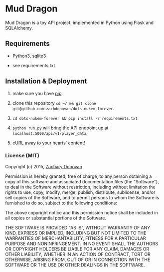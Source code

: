 # Mud Dragon

Mud Dragon is a toy API project, implemented in Python using Flask and SQLAlchemy.

## Requirements

  * Python3, sqlite3

  * see requirements.txt

## Installation & Deployment

 1. make sure you have [pip](https://pip.pypa.io/en/latest/installing.html). 

 2. clone this repository `cd ~/ && git clone git@github.com:zachdonovan/dots-nukem-forever`.

 3. `cd dots-nukem-forever && pip install -r requirements.txt`

 4. `python run.py` will bring the API endpoint up at `localhost:5000/api/v1/player_data`.

 5. cURL away to your hearts' content!

### License (MIT)

Copyright (c) 2015, [Zachary Donovan](http://github.com/zachdonovan)

Permission is hereby granted, free of charge, to any person obtaining a copy of this software and associated documentation files (the "Software"), to deal in the Software without restriction, including without limitation the rights to use, copy, modify, merge, publish, distribute, sublicense, and/or sell copies of the Software, and to permit persons to whom the Software is furnished to do so, subject to the following conditions:

The above copyright notice and this permission notice shall be included in all copies or substantial portions of the Software.

THE SOFTWARE IS PROVIDED "AS IS", WITHOUT WARRANTY OF ANY KIND, EXPRESS OR IMPLIED, INCLUDING BUT NOT LIMITED TO THE WARRANTIES OF MERCHANTABILITY, FITNESS FOR A PARTICULAR PURPOSE AND NONINFRINGEMENT. IN NO EVENT SHALL THE AUTHORS OR COPYRIGHT HOLDERS BE LIABLE FOR ANY CLAIM, DAMAGES OR OTHER LIABILITY, WHETHER IN AN ACTION OF CONTRACT, TORT OR OTHERWISE, ARISING FROM, OUT OF OR IN CONNECTION WITH THE SOFTWARE OR THE USE OR OTHER DEALINGS IN THE SOFTWARE.
